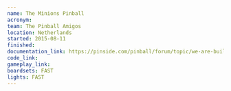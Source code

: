 ```yaml
---
name: The Minions Pinball
acronym:
team: The Pinball Amigos
location: Netherlands
started: 2015-08-11
finished:
documentation_link: https://pinside.com/pinball/forum/topic/we-are-building-a-minions-pinball-updates-every-friday
code_link:
gameplay_link:
boardsets: FAST
lights: FAST
---
```

